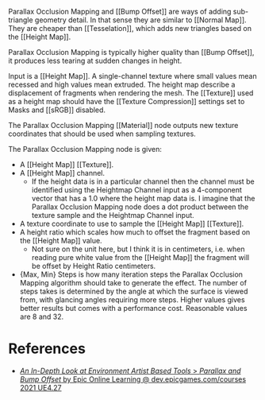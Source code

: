 Parallax Occlusion Mapping and [[Bump Offset]] are ways of adding sub-triangle geometry detail.
In that sense they are similar to [[Normal Map]].
They are cheaper than [[Tesselation]], which adds new triangles based on the [[Height Map]].

Parallax Occlusion Mapping is typically higher quality than [[Bump Offset]],
it produces less tearing at sudden changes in height.

Input is a [[Height Map]].
A single-channel texture where small values mean recessed and high values mean extruded.
The height map describe a displacement of fragments when rendering the mesh.
The [[Texture]] used as a height map should have the [[Texture Compression]] settings set to Masks and [[sRGB]] disabled.

The Parallax Occlusion Mapping [[Material]] node outputs new texture coordinates that should be used when sampling textures.

The Parallax Occlusion Mapping node is given:
- A [[Height Map]] [[Texture]].
- A [[Height Map]] channel.
	- If the height data is in a particular channel then the channel must be identified using the Heightmap Channel input as a 4-component vector that has a 1.0 where the height map data is. I imagine that the Parallax Occlusion Mapping node does a dot product between the texture sample and the Heightmap Channel input.
- A texture coordinate to use to sample the [[Height Map]] [[Texture]].
- A height ratio which scales how much to offset the fragment based on the [[Height Map]] value.
	- Not sure on the unit here, but I think it is in centimeters, i.e. when reading pure white value from the [[Height Map]] the fragment will be offset by Height Ratio centimeters.
- {Max, Min} Steps is how many iteration steps the Parallax Occlusion Mapping algorithm should take to generate the effect. The number of steps takes is determined by the angle at which the surface is viewed from, with glancing angles requiring more steps. Higher values gives better results but comes with a performance cost. Reasonable values are 8 and 32.


# References

- [_An In-Depth Look at Environment Artist Based Tools_ > _Parallax and Bump Offset_ by Epic Online Learning @ dev.epicgames.com/courses 2021 UE4.27](https://dev.epicgames.com/community/learning/courses/3G/unreal-engine-an-in-depth-look-at-environment-artist-based-tools/wpz/unreal-engine-parallax-and-bump-offset)
